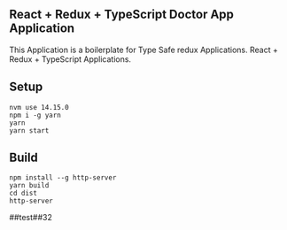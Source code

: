 ## React + Redux + TypeScript Doctor App Application

This Application is a boilerplate for Type Safe redux Applications. React + Redux + TypeScript Applications.

## Setup

```
nvm use 14.15.0
npm i -g yarn 
yarn 
yarn start
```

## Build

```
npm install --g http-server
yarn build 
cd dist
http-server

```

##test##32
